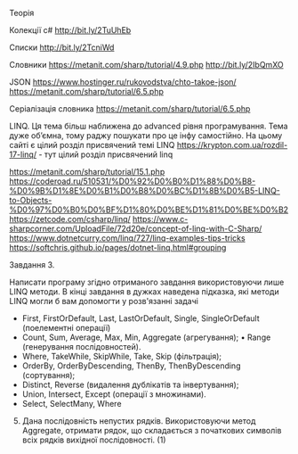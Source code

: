 Теорія

Колекції c#
http://bit.ly/2TuUhEb

Списки
http://bit.ly/2TcniWd

Словники
https://metanit.com/sharp/tutorial/4.9.php
http://bit.ly/2IbQmXO

JSON
https://www.hostinger.ru/rukovodstva/chto-takoe-json/
https://metanit.com/sharp/tutorial/6.5.php

Серіалізація словника
https://metanit.com/sharp/tutorial/6.5.php

LINQ. Ця тема більш наближена до advanced рівня програмування. Тема дуже об’ємна, тому раджу пошукати про це інфу самостійно. На цьому сайті є цілий розділ присвячений темі LINQ
https://krypton.com.ua/rozdil-17-linq/ - тут цілий розділ присвячений linq

https://metanit.com/sharp/tutorial/15.1.php
https://coderoad.ru/510531/%D0%92%D0%B0%D1%88%D0%B8-%D0%9B%D1%8E%D0%B1%D0%B8%D0%BC%D1%8B%D0%B5-LINQ-to-Objects-%D0%97%D0%B0%D0%BF%D1%80%D0%BE%D1%81%D0%BE%D0%B2
https://zetcode.com/csharp/linq/
https://www.c-sharpcorner.com/UploadFile/72d20e/concept-of-linq-with-C-Sharp/
https://www.dotnetcurry.com/linq/727/linq-examples-tips-tricks
https://softchris.github.io/pages/dotnet-linq.html#grouping

Завдання 3.

Написати програму згідно отриманого завдання використовуючи лише LINQ методи. В кінці завдання в дужках наведена підказка, які методи LINQ могли б вам допомогти у розв'язанні задачі


- First, FirstOrDefault, Last, LastOrDefault, Single, SingleOrDefault (поелементні операції)
- Count, Sum, Average, Max, Min, Aggregate (агрегування); • Range (генерування послідовностей). 
- Where, TakeWhile, SkipWhile, Take, Skip (фільтрація);
- OrderBy, OrderByDescending, ThenBy, ThenByDescending (сортування);
- Distinct, Reverse (видалення дублікатів та інвертування);
- Union, Intersect, Except (операції з множинами).
- Select, SelectMany, Where
5. Дана послідовність непустих рядків. Використовуючи метод Aggregate, отримати рядок, що складається з початкових символів всіх рядків вихідної послідовності. (1)
